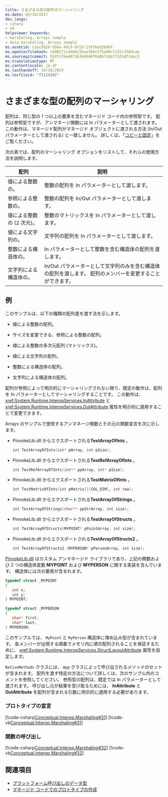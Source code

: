 ```yaml
---
title: さまざまな型の配列のマーシャリング
ms.date: 03/30/2017
dev_langs:
- csharp
- vb
helpviewer_keywords:
- marshaling, Arrays sample
- data marshaling, Arrays sample
ms.assetid: c5ac9920-5b6e-4dc9-bf2d-1f6f8ad3b0bf
ms.openlocfilehash: 1490171c4dd423baa3b6c5f5e00cf133c2584cae
ms.sourcegitcommit: 559fcfbe4871636494870a8b716bf7325df34ac5
ms.translationtype: MT
ms.contentlocale: ja-JP
ms.lasthandoff: 10/30/2019
ms.locfileid: "73124392"
---
```

# <a name="marshaling-different-types-of-arrays"></a>さまざまな型の配列のマーシャリング
配列は、同じ型の 1 つ以上の要素を含むマネージド コード内の参照型です。 配列は参照型ですが、アンマネージ関数には In パラメーターとして渡されます。 この動作は、マネージド配列がマネージド オブジェクトに渡される方法 (In/Out パラメーターとして渡される) と一致しません。 詳しくは、「[コピーと固定](copying-and-pinning.md)」をご覧ください。  
  
 次の表では、配列のマーシャリング オプションをリストして、それらの使用方法を説明します。  
  
|配列|説明|  
|-----------|-----------------|  
|値による整数の。|整数の配列を In パラメーターとして渡します。|  
|参照による整数の。|整数の配列を In/Out パラメーターとして渡します。|  
|値による整数の (2 次元)。|整数のマトリックスを In パラメーターとして渡します。|  
|値による文字列の。|文字列の配列を In パラメーターとして渡します。|  
|整数による構造体の。|In パラメーターとして整数を含む構造体の配列を渡します。|  
|文字列による構造体の。|In/Out パラメーターとして文字列のみを含む構造体の配列を渡します。 配列のメンバーを変更することができます。|  
  
## <a name="example"></a>例  
 このサンプルは、以下の種類の配列差を渡す法を示します。  
  
- 値による整数の配列。  
  
- サイズを変更できる、参照による整数の配列。  
  
- 値による整数の多次元配列 (マトリックス)。  
  
- 値による文字列の配列。  
  
- 整数による構造体の配列。  
  
- 文字列による構造体の配列。  
  
 配列が参照によって明示的にマーシャリングされない限り、既定の動作は、配列を In パラメーターとしてマーシャリングすることです。 この動作は、 <xref:System.Runtime.InteropServices.InAttribute> と <xref:System.Runtime.InteropServices.OutAttribute> 属性を明示的に適用することで変更できます。  
  
 Arrays のサンプルで使用するアンマネージ関数とその元の関数宣言を次に示します。  
  
- PinvokeLib.dll からエクスポートされる**TestArrayOfInts** 。  
  
    ```cpp
    int TestArrayOfInts(int* pArray, int pSize);  
    ```  
  
- PinvokeLib.dll からエクスポートされる**TestRefArrayOfInts** 。  
  
    ```cpp
    int TestRefArrayOfInts(int** ppArray, int* pSize);  
    ```  
  
- PinvokeLib.dll からエクスポートされる**TestMatrixOfInts** 。  
  
    ```cpp
    int TestMatrixOfInts(int pMatrix[][COL_DIM], int row);  
    ```  
  
- PinvokeLib.dll からエクスポートされる**TestArrayOfStrings** 。  
  
    ```cpp
    int TestArrayOfStrings(char** ppStrArray, int size);  
    ```  
  
- PinvokeLib.dll からエクスポートされる**TestArrayOfStructs** 。  
  
    ```cpp
    int TestArrayOfStructs(MYPOINT* pPointArray, int size);  
    ```  
  
- PinvokeLib.dll からエクスポートされる**TestArrayOfStructs2** 。  
  
    ```cpp
    int TestArrayOfStructs2 (MYPERSON* pPersonArray, int size);  
    ```  
  
 [PinvokeLib.dll](marshaling-data-with-platform-invoke.md#pinvokelibdll) はカスタム アンマネージド ライブラリであり、上記の関数および 2 つの構造体変数 **MYPOINT** および **MYPERSON** に関する実装を含んでいます。 構造体には次の要素が含まれます。  
  
```cpp
typedef struct _MYPOINT  
{  
   int x;   
   int y;   
} MYPOINT;  
  
typedef struct _MYPERSON  
{  
   char* first;   
   char* last;   
} MYPERSON;  
```  
  
 このサンプルでは、 `MyPoint` と `MyPerson` 構造体に埋め込み型が含まれています。 各メンバーが出現する順番でメモリ内に順次配列されることを保証するために、 <xref:System.Runtime.InteropServices.StructLayoutAttribute> 属性を設定します。  
  
 `NativeMethods` クラスには、 `App` クラスによって呼び出されるメソッドのセットが含まれます。 配列を渡す特定の方法について詳しくは、次のサンプル内のコメントを参照してください。 参照型の配列は、既定では In パラメーターとして渡されます。 呼び出し元が結果を受け取るためには、 **InAttribute** と **OutAttribute** を配列が含まれる引数に明示的に適用する必要があります。  
  
### <a name="declaring-prototypes"></a>プロトタイプの宣言  
 [!code-csharp[Conceptual.Interop.Marshaling#31](../../../samples/snippets/csharp/VS_Snippets_CLR/conceptual.interop.marshaling/cs/arrays.cs#31)]
 [!code-vb[Conceptual.Interop.Marshaling#31](../../../samples/snippets/visualbasic/VS_Snippets_CLR/conceptual.interop.marshaling/vb/arrays.vb#31)]  
  
### <a name="calling-functions"></a>関数の呼び出し  
 [!code-csharp[Conceptual.Interop.Marshaling#32](../../../samples/snippets/csharp/VS_Snippets_CLR/conceptual.interop.marshaling/cs/arrays.cs#32)]
 [!code-vb[Conceptual.Interop.Marshaling#32](../../../samples/snippets/visualbasic/VS_Snippets_CLR/conceptual.interop.marshaling/vb/arrays.vb#32)]  
  
## <a name="see-also"></a>関連項目

- [プラットフォーム呼び出しのデータ型](marshaling-data-with-platform-invoke.md#platform-invoke-data-types)
- [マネージド コードでのプロトタイプの作成](creating-prototypes-in-managed-code.md)
